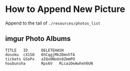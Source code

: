 # How to Append New Picture

Append to the tail of
`./resources/photos_list`

## imgur Photo Albums

```
TITLE   ID      DELETEHASH
dosoku  cX1SO   6hCqgjMk2DmshTA
tickets GSoPx   aIQx0NoUs0ZmmPO
houbunsha       Rps6V   RLcaiOeAwheV6UN
```

